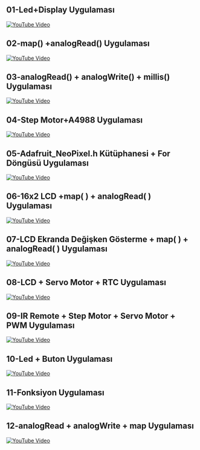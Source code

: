 <h2>01-Led+Display Uygulaması</h2>

[![YouTube Video](https://img.youtube.com/vi/7ms7T-n3Ou0/sddefault.jpg)](https://youtu.be/7ms7T-n3Ou0)

<h2>02-map() +analogRead()  Uygulaması</h2>

[![YouTube Video](https://img.youtube.com/vi/MLvUxRgvMrY/sddefault.jpg)](https://youtu.be/MLvUxRgvMrY) 

<h2>03-analogRead() + analogWrite() + millis() Uygulaması</h2>

[![YouTube Video](https://img.youtube.com/vi/2SE0D-x_gtE/sddefault.jpg)](https://youtu.be/2SE0D-x_gtE) 

<h2>04-Step Motor+A4988 Uygulaması</h2>

[![YouTube Video](https://img.youtube.com/vi/c2jxorPyzvg/sddefault.jpg)](https://youtu.be/c2jxorPyzvg) 

<h2>05-Adafruit_NeoPixel.h Kütüphanesi + For Döngüsü Uygulaması</h2>

[![YouTube Video](https://img.youtube.com/vi/bKjMIBA2Dk0/sddefault.jpg)](https://youtu.be/bKjMIBA2Dk0) 

<h2>06-16x2 LCD +map( ) + analogRead( ) Uygulaması</h2>

[![YouTube Video](https://img.youtube.com/vi/bBhxvhjMWXg/sddefault.jpg)](https://youtu.be/bBhxvhjMWXg) 

<h2>07-LCD Ekranda Değişken Gösterme + map( ) + analogRead( ) Uygulaması</h2>

[![YouTube Video](https://img.youtube.com/vi/25LHFMe32Uc/sddefault.jpg)](https://youtu.be/25LHFMe32Uc) 

<h2>08-LCD + Servo Motor + RTC Uygulaması</h2>

[![YouTube Video](https://img.youtube.com/vi/uXsUAAwdwPw/sddefault.jpg)](https://youtu.be/uXsUAAwdwPw) 

<h2>09-IR Remote + Step Motor + Servo Motor + PWM Uygulaması</h2>

[![YouTube Video](https://img.youtube.com/vi/75ZwZ_AHYFo/sddefault.jpg)](https://youtu.be/75ZwZ_AHYFo) 

<h2>10-Led + Buton Uygulaması</h2>

[![YouTube Video](https://img.youtube.com/vi/5aH9Wihj0Fo/sddefault.jpg)](https://youtu.be/5aH9Wihj0Fo) 

<h2>11-Fonksiyon Uygulaması</h2>

[![YouTube Video](https://img.youtube.com/vi/L-i5IGGmew4/sddefault.jpg)](https://youtu.be/L-i5IGGmew4) 

<h2>12-analogRead + analogWrite + map Uygulaması</h2>

[![YouTube Video](https://img.youtube.com/vi/ntMBeuWF5r8/sddefault.jpg)](https://youtu.be/ntMBeuWF5r8) 
